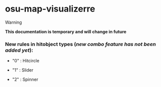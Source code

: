 # osu-map-visualizerre

> [!WARNING]
**This documentation is temporary and will change in future**
### New rules in hitobject types (_new combo feature has not been added yet_):
+ "0" : Hitcircle
- "1" : Slider
* "2" : Spinner
